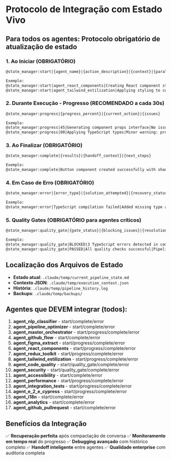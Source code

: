 # Protocolo de Integração com Estado Vivo

## Para todos os agentes: Protocolo obrigatório de atualização de estado

### 1. Ao Iniciar (OBRIGATÓRIO)
```markdown
@state_manager:start|{agent_name}|{action_description}|{context}|{parallel_group}

Exemplo:
@state_manager:start|agent_react_components|Creating React component structure|Analyzing component requirements for Button component|group_1_core_development
@state_manager:start|agent_tailwind_estilization|Applying styling to component|Working with extracted design tokens|group_1_core_development
```

### 2. Durante Execução - Progresso (RECOMENDADO a cada 30s)
```markdown
@state_manager:progress|{progress_percent}|{current_action}|{issues}

Exemplo:
@state_manager:progress|45|Generating component props interface|No issues detected
@state_manager:progress|80|Applying TypeScript types|Minor warning: prop validation could be enhanced
```

### 3. Ao Finalizar (OBRIGATÓRIO)
```markdown
@state_manager:complete|{results}|{handoff_context}|{next_steps}

Exemplo:
@state_manager:complete|Button component created successfully with shadcn-ui base|Component ready for styling with extracted design tokens|Ready for agent_tailwind_estilization to apply visual styles
```

### 4. Em Caso de Erro (OBRIGATÓRIO)
```markdown
@state_manager:error|{error_type}|{solution_attempted}|{recovery_status}

Exemplo:
@state_manager:error|TypeScript compilation failed|Added missing type annotations for ButtonProps interface|Resolved - compilation successful, ready to continue
```

### 5. Quality Gates (OBRIGATÓRIO para agentes críticos)
```markdown
@state_manager:quality_gate|{gate_status}|{blocking_issues}|{resolution_required}

Exemplo:
@state_manager:quality_gate|BLOCKED|3 TypeScript errors detected in component|Manual review required - errors must be fixed before pipeline continues
@state_manager:quality_gate|PASSED|All quality checks successful|Pipeline approved to continue to next agent
```

## Localização dos Arquivos de Estado

- **Estado atual**: `.claude/temp/current_pipeline_state.md`
- **Contexto JSON**: `.claude/temp/execution_context.json`
- **História**: `.claude/temp/pipeline_history.log`
- **Backups**: `.claude/temp/backups/`

## Agentes que DEVEM integrar (todos):

1. **agent_nlp_classifier** - start/complete/error
2. **agent_pipeline_optimizer** - start/complete/error
3. **agent_master_orchestrator** - start/progress/complete/error
4. **agent_github_flow** - start/complete/error
5. **agent_figma_extract** - start/progress/complete/error
6. **agent_react_components** - start/progress/complete/error
7. **agent_redux_toolkit** - start/progress/complete/error
8. **agent_tailwind_estilization** - start/progress/complete/error
9. **agent_code_quality** - start/quality_gate/complete/error
10. **agent_security** - start/quality_gate/complete/error
11. **agent_accessibility** - start/complete/error
12. **agent_performance** - start/progress/complete/error
13. **agent_integration_tests** - start/progress/complete/error
14. **agent_e_2_e_cypress** - start/progress/complete/error
15. **agent_i18n** - start/complete/error
16. **agent_analytics** - start/complete/error
17. **agent_github_pullrequest** - start/complete/error

## Benefícios da Integração

✅ **Recuperação perfeita** após compactação de conversa
✅ **Monitoramento em tempo real** do progresso
✅ **Debugging avançado** com histórico completo
✅ **Handoff inteligente** entre agentes
✅ **Qualidade enterprise** com auditoria completa
